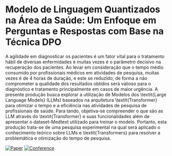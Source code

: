 # Modelo de Linguagem Quantizados na Área da Saúde: Um Enfoque em Perguntas e Respostas com Base na Técnica DPO

A agilidade em diagnosticar os pacientes é um fator vital para o tratamento hábil de diversas enfermidades e muitas vezes é o parâmetro decisivo na recuperação dos pacientes. Ao levar em consideração que o tempo médio consumido por profissionais médicos em atividades de pesquisa, muitas vezes é de 4 horas de duração, e este se reduzido, de forma a não comprometer a qualidade dos resultados obtidos será valioso para o diagnóstico e tratamento principalmente em casos de maior urgência.  A presente produção busca explorar a utilização de Modelos dos \textit{Large Language Models} (LLMs) baseados na arquitetura \textit{Transformer} para otimizar o tempo e a eficiência nas atividades de pesquisa de profissionais de saúde. Para tando, objetiva-se compreender o que são as LLM através do \textit{Transformer} e suas funcionalidades além de  apresentar o dataset-Medtext utilizado para treinar o modelo. Portanto, esta produção trata-se de uma pesquisa experimental na qual  será aplicado o conhecimento teórico sobre LLMs e \textit{Transformers} para resolver a problemática e  otimização do tempo de pesquisa.

[![Paper](http://img.shields.io/badge/paper-doi.10.5753-32CD32.svg)](https://sol.sbc.org.br/index.php/stil/article/view/31166)
[![Conference](https://img.shields.io/badge/STILL-2024-4b44ce.svg)](https://bracis.sbc.org.br/2024/)
